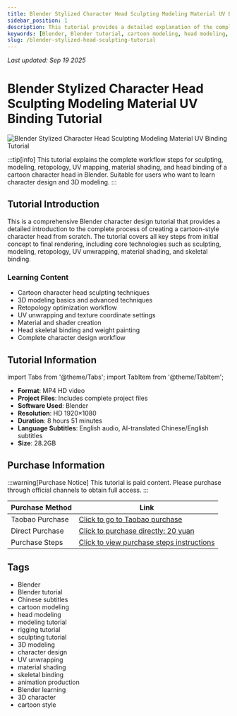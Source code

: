 ```yaml
---
title: Blender Stylized Character Head Sculpting Modeling Material UV Binding Tutorial Chinese/English Subtitles
sidebar_position: 1
description: This tutorial provides a detailed explanation of the complete workflow steps for sculpting, modeling, retopology, UV mapping, material shading, and head binding of a cartoon character head in Blender, including 8 hours and 51 minutes of HD video tutorials and project files.
keywords: [Blender, Blender tutorial, cartoon modeling, head modeling, modeling tutorial, rigging tutorial, sculpting tutorial, Chinese subtitles, 3D modeling, character design]
slug: /blender-stylized-head-sculpting-tutorial
---
```

<!--Above is frontmatter Part-generate depend on content meet Google Seo, you need to balance automation efficiency with Google's core ranking factors—especially E-E-A-T (Experience, Expertise, Authoritativeness, Trustworthiness) -->
*Last updated: Sep 19 2025*<!--generate depend on file modified time -->

<!--First Part-This is Title -->
# Blender Stylized Character Head Sculpting Modeling Material UV Binding Tutorial

<!--Second Part-This is First Banner -->
![Blender Stylized Character Head Sculpting Modeling Material UV Binding Tutorial](https://www.gfxcamp.com/wp-content/uploads/2025/09/How-to-Sculpt-a-Stylized-Head-in-Blender.jpg)

:::tip[info]
This tutorial explains the complete workflow steps for sculpting, modeling, retopology, UV mapping, material shading, and head binding of a cartoon character head in Blender. Suitable for users who want to learn character design and 3D modeling.
:::

## Tutorial Introduction

This is a comprehensive Blender character design tutorial that provides a detailed introduction to the complete process of creating a cartoon-style character head from scratch. The tutorial covers all key steps from initial concept to final rendering, including core technologies such as sculpting, modeling, retopology, UV unwrapping, material shading, and skeletal binding.

### Learning Content

- Cartoon character head sculpting techniques
- 3D modeling basics and advanced techniques
- Retopology optimization workflow
- UV unwrapping and texture coordinate settings
- Material and shader creation
- Head skeletal binding and weight painting
- Complete character design workflow

## Tutorial Information

import Tabs from '@theme/Tabs';
import TabItem from '@theme/TabItem';

<Tabs>
  <TabItem value="info" label="Basic Information" default>
    <ul>
      <li><strong>Format</strong>: MP4 HD video</li>
      <li><strong>Project Files</strong>: Includes complete project files</li>
      <li><strong>Software Used</strong>: Blender</li>
      <li><strong>Resolution</strong>: HD 1920×1080</li>
      <li><strong>Duration</strong>: 8 hours 51 minutes</li>
      <li><strong>Language Subtitles</strong>: English audio, AI-translated Chinese/English subtitles</li>
      <li><strong>Size</strong>: 28.2GB</li>
    </ul>
  </TabItem>
</Tabs>

## Purchase Information

:::warning[Purchase Notice]
This tutorial is paid content. Please purchase through official channels to obtain full access.
:::

| Purchase Method | Link |
|-----------------|------|
| Taobao Purchase | [Click to go to Taobao purchase](https://item.taobao.com/item.htm?id=978098726208) |
| Direct Purchase | [Click to purchase directly: 20 yuan](https://www.gfxcamp.com/wp-login.php?redirect_to=https%3A%2F%2Fwww.gfxcamp.com%2Fhow-to-sculpt-a-stylized-head-in-blender%2F) |
| Purchase Steps | [Click to view purchase steps instructions](https://www.gfxcamp.com/how-to-download/) |

## Tags

- Blender
- Blender tutorial
- Chinese subtitles
- cartoon modeling
- head modeling
- modeling tutorial
- rigging tutorial
- sculpting tutorial
- 3D modeling
- character design
- UV unwrapping
- material shading
- skeletal binding
- animation production
- Blender learning
- 3D character
- cartoon style
